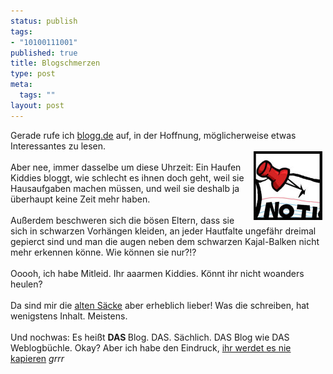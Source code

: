 ```yaml
--- 
status: publish
tags: 
- "10100111001"
published: true
title: Blogschmerzen
type: post
meta: 
  tags: ""
layout: post
---
```

Gerade rufe ich <a href="http://blogg.de/aktuell.php" title="http://blogg.de/aktuell.php" onmouseover="window.status='http://blogg.de/aktuell.php';return true;" onmouseout="window.status='';return true;">blogg.de</a> auf, in der Hoffnung, möglicherweise etwas Interessantes zu lesen.<br /><img width="110" hspace="5" height="110" border="0" align="right" src="/media/wp/allgemein/notiz.serendipityThumb.jpg" alt=""  /><br />Aber nee, immer dasselbe um diese Uhrzeit: Ein Haufen Kiddies bloggt, wie schlecht es ihnen doch geht, weil sie Hausaufgaben machen müssen, und weil sie deshalb ja überhaupt keine Zeit mehr haben.<br /><br />Außerdem beschweren sich die bösen Eltern, dass sie sich in schwarzen Vorhängen kleiden, an jeder Hautfalte ungefähr dreimal gepierct sind und man die augen neben dem schwarzen Kajal-Balken nicht mehr erkennen könne. Wie können sie nur?!?<br /><br />Ooooh, ich habe Mitleid. Ihr aaarmen Kiddies. Könnt ihr nicht woanders heulen?<br /><br />Da sind mir die <a href="http://blog.koehntopp.de/archives/587-Alter-Sack-bloggt.html" title="http://blog.koehntopp.de/archives/587-Alter-Sack-bloggt.html" onmouseover="window.status='http://blog.koehntopp.de/archives/587-Alter-Sack-bloggt.html';return true;" onmouseout="window.status='';return true;">alten Säcke</a> aber erheblich lieber! Was die schreiben, hat wenigstens Inhalt. Meistens.<br /><br />Und nochwas: Es heißt <span style="font-weight: bold;">DAS </span>Blog. DAS. Sächlich. DAS Blog wie DAS Weblogbüchle. Okay? Aber ich habe den Eindruck, <a href="http://myblog.de/showpage.php?blog=frozen-soul&id=68268" title="http://myblog.de/showpage.php?blog=frozen-soul&id=68268" onmouseover="window.status='http://myblog.de/showpage.php?blog=frozen-soul&id=68268';return true;" onmouseout="window.status='';return true;">ihr werdet es nie kapieren</a> *grrr*<br />
